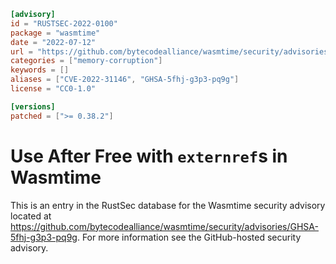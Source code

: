```toml
[advisory]
id = "RUSTSEC-2022-0100"
package = "wasmtime"
date = "2022-07-12"
url = "https://github.com/bytecodealliance/wasmtime/security/advisories/GHSA-5fhj-g3p3-pq9g"
categories = ["memory-corruption"]
keywords = []
aliases = ["CVE-2022-31146", "GHSA-5fhj-g3p3-pq9g"]
license = "CC0-1.0"

[versions]
patched = [">= 0.38.2"]
```

# Use After Free with `externref`s in Wasmtime

This is an entry in the RustSec database for the Wasmtime security advisory
located at
https://github.com/bytecodealliance/wasmtime/security/advisories/GHSA-5fhj-g3p3-pq9g.
For more information see the GitHub-hosted security advisory.

